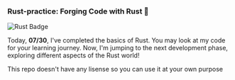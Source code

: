 <h3>Rust-practice: Forging Code with Rust 🦀</h3>

<img src="https://img.shields.io/badge/Code-Rust-black?style=for-the-badge&logo=rust&logoColor=white" alt="Rust Badge">

<p>Today, <strong>07/30</strong>, I've completed the basics of Rust. You may look at my code for your learning journey. Now, I'm jumping to the next development phase, exploring different aspects of the Rust world!</p>

This repo doesn't have any lisense so you can use it at your own purpose
